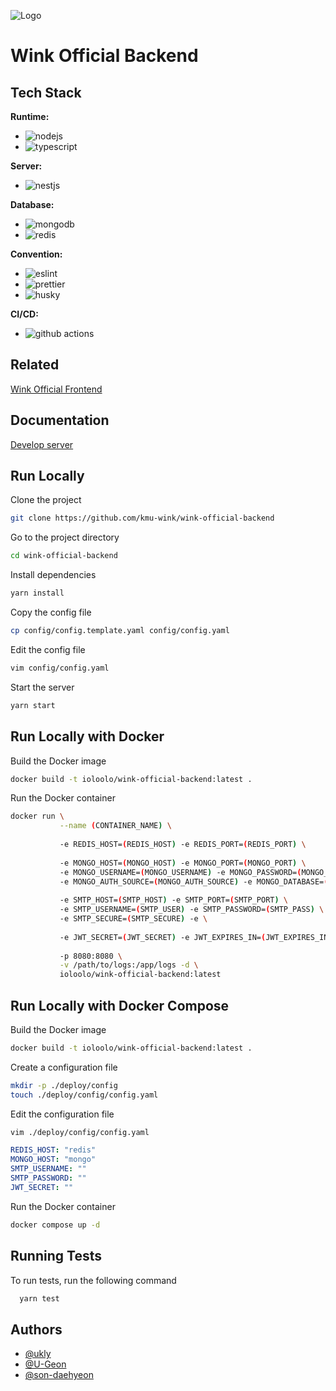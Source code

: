 ![Logo](https://avatars.githubusercontent.com/u/69004745?s=100)

# Wink Official Backend

## Tech Stack

**Runtime:**
- ![nodejs](https://img.shields.io/badge/node.js-5FA04E?style=for-the-badge&logo=node.js&logoColor=white)
- ![typescript](https://img.shields.io/badge/typescript-3178C6?style=for-the-badge&logo=typescript&logoColor=white)

**Server:**
- ![nestjs](https://img.shields.io/badge/nestjs-E0234E?style=for-the-badge&logo=nestjs&logoColor=white)

**Database:**
- ![mongodb](https://img.shields.io/badge/MongoDB-13aa52?style=for-the-badge&logo=mongodb&logoColor=white)
- ![redis](https://img.shields.io/badge/Redis-DC382D?style=for-the-badge&logo=redis&logoColor=white)

**Convention:**
- ![eslint](https://img.shields.io/badge/ESLint-4B32C3?style=for-the-badge&logo=eslint&logoColor=white)
- ![prettier](https://img.shields.io/badge/prettier-F7B93E?style=for-the-badge&logo=prettier&logoColor=white)
- ![husky](https://img.shields.io/badge/husky-5D4F85?style=for-the-badge&logoColor=white)

**CI/CD:**
- ![github actions](https://img.shields.io/badge/github%20actions-2088FF?style=for-the-badge&logo=github%20actions&logoColor=white)


## Related
[Wink Official Frontend](https://github.com/kmu-wink/wink-official-frontend)

## Documentation

[Develop server](http://43.202.208.79:8080/)


## Run Locally

Clone the project

```bash
git clone https://github.com/kmu-wink/wink-official-backend
```

Go to the project directory

```bash
cd wink-official-backend
```

Install dependencies

```bash
yarn install
```

Copy the config file

```bash
cp config/config.template.yaml config/config.yaml
```

Edit the config file

```bash
vim config/config.yaml
```

Start the server

```bash
yarn start
```

## Run Locally with Docker

Build the Docker image 

```bash
docker build -t ioloolo/wink-official-backend:latest .
```

Run the Docker container

```bash
docker run \
           --name (CONTAINER_NAME) \
           
           -e REDIS_HOST=(REDIS_HOST) -e REDIS_PORT=(REDIS_PORT) \
           
           -e MONGO_HOST=(MONGO_HOST) -e MONGO_PORT=(MONGO_PORT) \
           -e MONGO_USERNAME=(MONGO_USERNAME) -e MONGO_PASSWORD=(MONGO_PASSWORD) \
           -e MONGO_AUTH_SOURCE=(MONGO_AUTH_SOURCE) -e MONGO_DATABASE=(MONGO_DATABASE) \
           
           -e SMTP_HOST=(SMTP_HOST) -e SMTP_PORT=(SMTP_PORT) \
           -e SMTP_USERNAME=(SMTP_USER) -e SMTP_PASSWORD=(SMTP_PASS) \
           -e SMTP_SECURE=(SMTP_SECURE) -e \
           
           -e JWT_SECRET=(JWT_SECRET) -e JWT_EXPIRES_IN=(JWT_EXPIRES_IN) \
           
           -p 8080:8080 \
           -v /path/to/logs:/app/logs -d \
           ioloolo/wink-official-backend:latest
```

## Run Locally with Docker Compose

Build the Docker image

```bash
docker build -t ioloolo/wink-official-backend:latest .
```

Create a configuration file

```bash
mkdir -p ./deploy/config
touch ./deploy/config/config.yaml
```

Edit the configuration file
    
```bash
vim ./deploy/config/config.yaml
```
```yaml
REDIS_HOST: "redis"
MONGO_HOST: "mongo"
SMTP_USERNAME: ""
SMTP_PASSWORD: ""
JWT_SECRET: ""
```

Run the Docker container

```bash
docker compose up -d
```

## Running Tests

To run tests, run the following command

```bash
  yarn test
```


## Authors

- [@ukly](https://www.github.com/ukly)
- [@U-Geon](https://www.github.com/U-Geon)
- [@son-daehyeon](https://www.github.com/son-daehyeon)

